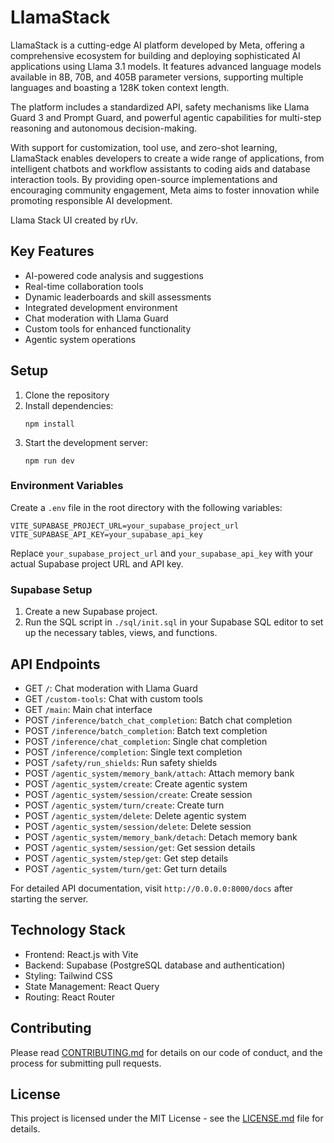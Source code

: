 # LlamaStack

LlamaStack is a cutting-edge AI platform developed by Meta, offering a comprehensive ecosystem for building and deploying sophisticated AI applications using Llama 3.1 models. It features advanced language models available in 8B, 70B, and 405B parameter versions, supporting multiple languages and boasting a 128K token context length.

The platform includes a standardized API, safety mechanisms like Llama Guard 3 and Prompt Guard, and powerful agentic capabilities for multi-step reasoning and autonomous decision-making.

With support for customization, tool use, and zero-shot learning, LlamaStack enables developers to create a wide range of applications, from intelligent chatbots and workflow assistants to coding aids and database interaction tools. By providing open-source implementations and encouraging community engagement, Meta aims to foster innovation while promoting responsible AI development.

Llama Stack UI created by rUv.

## Key Features

- AI-powered code analysis and suggestions
- Real-time collaboration tools
- Dynamic leaderboards and skill assessments
- Integrated development environment
- Chat moderation with Llama Guard
- Custom tools for enhanced functionality
- Agentic system operations

## Setup

1. Clone the repository
2. Install dependencies:
   ```
   npm install
   ```
3. Start the development server:
   ```
   npm run dev
   ```

### Environment Variables

Create a `.env` file in the root directory with the following variables:

```
VITE_SUPABASE_PROJECT_URL=your_supabase_project_url
VITE_SUPABASE_API_KEY=your_supabase_api_key
```

Replace `your_supabase_project_url` and `your_supabase_api_key` with your actual Supabase project URL and API key.

### Supabase Setup

1. Create a new Supabase project.
2. Run the SQL script in `./sql/init.sql` in your Supabase SQL editor to set up the necessary tables, views, and functions.

## API Endpoints

- GET `/`: Chat moderation with Llama Guard
- GET `/custom-tools`: Chat with custom tools
- GET `/main`: Main chat interface
- POST `/inference/batch_chat_completion`: Batch chat completion
- POST `/inference/batch_completion`: Batch text completion
- POST `/inference/chat_completion`: Single chat completion
- POST `/inference/completion`: Single text completion
- POST `/safety/run_shields`: Run safety shields
- POST `/agentic_system/memory_bank/attach`: Attach memory bank
- POST `/agentic_system/create`: Create agentic system
- POST `/agentic_system/session/create`: Create session
- POST `/agentic_system/turn/create`: Create turn
- POST `/agentic_system/delete`: Delete agentic system
- POST `/agentic_system/session/delete`: Delete session
- POST `/agentic_system/memory_bank/detach`: Detach memory bank
- POST `/agentic_system/session/get`: Get session details
- POST `/agentic_system/step/get`: Get step details
- POST `/agentic_system/turn/get`: Get turn details

For detailed API documentation, visit `http://0.0.0.0:8000/docs` after starting the server.

## Technology Stack

- Frontend: React.js with Vite
- Backend: Supabase (PostgreSQL database and authentication)
- Styling: Tailwind CSS
- State Management: React Query
- Routing: React Router

## Contributing

Please read [CONTRIBUTING.md](CONTRIBUTING.md) for details on our code of conduct, and the process for submitting pull requests.

## License

This project is licensed under the MIT License - see the [LICENSE.md](LICENSE.md) file for details.
